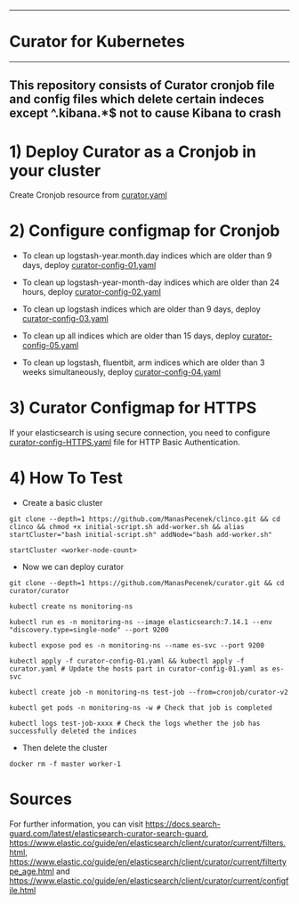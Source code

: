 ------------------------
# Curator for Kubernetes
------------------------

## This repository consists of Curator cronjob file and config files which delete certain indeces except ^\.kibana.*$ not to cause Kibana to crash

# 1) Deploy Curator as a Cronjob in your cluster

Create Cronjob resource from [curator.yaml](https://github.com/ManasPecenek/curator/blob/main/curator/curator.yaml)

# 2) Configure configmap for Cronjob


* To clean up logstash-year.month.day indices which are older than 9 days, deploy  [curator-config-01.yaml](https://github.com/ManasPecenek/curator/blob/main/curator/curator-config-01.yaml)

* To clean up logstash-year-month-day indices which are older than 24 hours, deploy   [curator-config-02.yaml](https://github.com/ManasPecenek/curator/blob/main/curator/curator-config-02.yaml)

* To clean up logstash indices which are older than 9 days, deploy [curator-config-03.yaml](https://github.com/ManasPecenek/curator/blob/main/curator/curator-config-03.yaml)

* To clean up all indices which are older than 15 days, deploy [curator-config-05.yaml](https://github.com/ManasPecenek/curator/blob/main/curator/curator-config-05.yaml)

* To clean up logstash, fluentbit, arm indices which are older than 3 weeks simultaneously, deploy [curator-config-04.yaml](https://github.com/ManasPecenek/curator/blob/main/curator/curator-config-04.yaml)


# 3) Curator Configmap for HTTPS

If your elasticsearch is using secure connection, you need to configure [curator-config-HTTPS.yaml](https://github.com/ManasPecenek/curator/blob/main/curator/curator-config-HTTPS.yaml) file for HTTP Basic Authentication.

# 4) How To Test

* Create a basic cluster

`git clone --depth=1 https://github.com/ManasPecenek/clinco.git && cd clinco && chmod +x initial-script.sh add-worker.sh && alias startCluster="bash initial-script.sh" addNode="bash add-worker.sh"`

`startCluster <worker-node-count>`

* Now we can deploy curator

`git clone --depth=1 https://github.com/ManasPecenek/curator.git && cd curator/curator`

`kubectl create ns monitoring-ns`

`kubectl run es -n monitoring-ns --image elasticsearch:7.14.1 --env "discovery.type=single-node" --port 9200`

`kubectl expose pod es -n monitoring-ns --name es-svc --port 9200`

`kubectl apply -f curator-config-01.yaml && kubectl apply -f curator.yaml # Update the hosts part in curator-config-01.yaml as es-svc`

`kubectl create job -n monitoring-ns test-job --from=cronjob/curator-v2`

`kubectl get pods -n monitoring-ns -w # Check that job is completed`

`kubectl logs test-job-xxxx # Check the logs whether the job has successfully deleted the indices`

* Then delete the cluster

`docker rm -f master worker-1`


# Sources

For further information, you can visit https://docs.search-guard.com/latest/elasticsearch-curator-search-guard, https://www.elastic.co/guide/en/elasticsearch/client/curator/current/filters.html, https://www.elastic.co/guide/en/elasticsearch/client/curator/current/filtertype_age.html and https://www.elastic.co/guide/en/elasticsearch/client/curator/current/configfile.html
